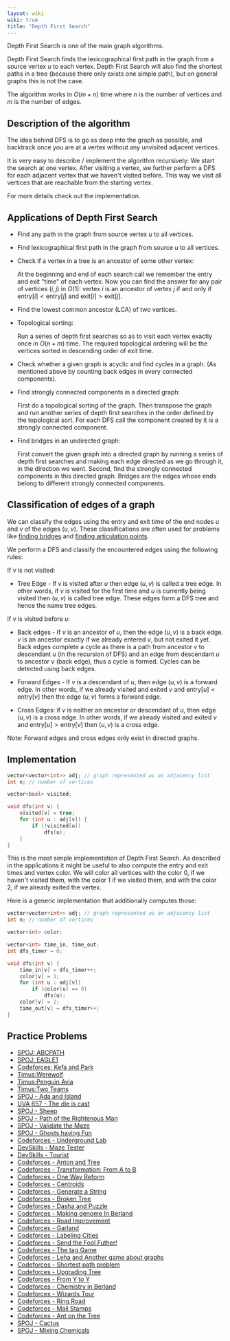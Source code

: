 ```yaml
---
layout: wiki
wiki: true
title: "Depth First Search"
---
```



Depth First Search is one of the main graph algorithms.

Depth First Search finds the lexicographical first path in the graph from a source vertex $u$ to each vertex.
Depth First Search will also find the shortest paths in a tree (because there only exists one simple path), but on general graphs this is not the case.

The algorithm works in $O(m + n)$ time where $n$ is the number of vertices and $m$ is the number of edges.

## Description of the algorithm

The idea behind DFS is to go as deep into the graph as possible, and backtrack once you are at a vertex without any unvisited adjacent vertices.

It is very easy to describe / implement the algorithm recursively:
We start the search at one vertex.
After visiting a vertex, we further perform a DFS for each adjacent vertex that we haven't visited before.
This way we visit all vertices that are reachable from the starting vertex.

For more details check out the implementation.

## Applications of Depth First Search

* Find any path in the graph from source vertex $u$ to all vertices.

* Find lexicographical first path in the graph from source $u$ to all vertices.

* Check if a vertex in a tree is an ancestor of some other vertex:

  At the beginning and end of each search call we remember the entry and exit "time" of each vertex.
  Now you can find the answer for any pair of vertices $(i, j)$ in $O(1)$:
  vertex $i$ is an ancestor of vertex $j$ if and only if $\text{entry}[i] < \text{entry}[j]$ and $\text{exit}[i] > \text{exit}[j]$.

* Find the lowest common ancestor (LCA) of two vertices.

* Topological sorting:

  Run a series of depth first searches so as to visit each vertex exactly once in $O(n + m)$ time.
  The required topological ordering will be the vertices sorted in descending order of exit time.


* Check whether a given graph is acyclic and find cycles in a graph. (As mentioned above by counting back edges in every connected components).

* Find strongly connected components in a directed graph:

  First do a topological sorting of the graph.
  Then transpose the graph and run another series of depth first searches in the order defined by the topological sort. For each DFS call the component created by it is a strongly connected component.

* Find bridges in an undirected graph:

  First convert the given graph into a directed graph by running a series of depth first searches and making each edge directed as we go through it, in the direction we went. Second, find the strongly connected components in this directed graph. Bridges are the edges whose ends belong to different strongly connected components.

## Classification of edges of a graph

We can classify the edges using the entry and exit time of the end nodes $u$ and $v$ of the edges $(u,v)$.
These classifications are often used for problems like [finding bridges](../graph/bridge-searching) and [finding articulation points](../graph/cutpoints).

We perform a DFS and classify the encountered edges using the following rules:

If $v$ is not visited:

* Tree Edge - If $v$ is visited after $u$ then edge $(u,v)$ is called a tree edge. In other words, if $v$ is visited for the first time and $u$ is currently being visited then $(u,v)$ is called tree edge.
These edges form a DFS tree and hence the name tree edges.

If $v$ is visited before $u$:

* Back edges - If $v$ is an ancestor of $u$, then the edge $(u,v)$ is a back edge. $v$ is an ancestor exactly if we already entered $v$, but not exited it yet. Back edges complete a cycle as there is a path from ancestor $v$ to descendant $u$ (in the recursion of DFS) and an edge from descendant $u$ to ancestor $v$ (back edge), thus a cycle is formed. Cycles can be detected using back edges.

* Forward Edges - If $v$ is a descendant of $u$, then edge $(u, v)$ is a forward edge. In other words, if we already visited and exited $v$ and $\text{entry}[u] < \text{entry}[v]$ then the edge $(u,v)$ forms a forward edge.
* Cross Edges: if $v$ is neither an ancestor or descendant of $u$, then edge $(u, v)$ is a cross edge. In other words, if we already visited and exited $v$ and $\text{entry}[u] > \text{entry}[v]$ then $(u,v)$ is a cross edge.

Note: Forward edges and cross edges only exist in directed graphs.

## Implementation

```cpp
vector<vector<int>> adj; // graph represented as an adjacency list
int n; // number of vertices

vector<bool> visited;

void dfs(int v) {
	visited[v] = true;
	for (int u : adj[v]) {
		if (!visited[u])
			dfs(u);
    }
}
```
This is the most simple implementation of Depth First Search.
As described in the applications it might be useful to also compute the entry and exit times and vertex color.
We will color all vertices with the color 0, if we haven't visited them, with the color 1 if we visited them, and with the color 2, if we already exited the vertex.

Here is a generic implementation that additionally computes those:

```cpp
vector<vector<int>> adj; // graph represented as an adjacency list
int n; // number of vertices

vector<int> color;

vector<int> time_in, time_out;
int dfs_timer = 0;

void dfs(int v) {
	time_in[v] = dfs_timer++;
	color[v] = 1;
	for (int u : adj[v])
		if (color[u] == 0)
			dfs(u);
	color[v] = 2;
	time_out[v] = dfs_timer++;
}
```

## Practice Problems

* [SPOJ: ABCPATH](http://www.spoj.com/problems/ABCPATH/)
* [SPOJ: EAGLE1](http://www.spoj.com/problems/EAGLE1/)
* [Codeforces: Kefa and Park](http://codeforces.com/problemset/problem/580/C)
* [Timus:Werewolf](http://acm.timus.ru/problem.aspx?space=1&num=1242)
* [Timus:Penguin Avia](http://acm.timus.ru/problem.aspx?space=1&num=1709)
* [Timus:Two Teams](http://acm.timus.ru/problem.aspx?space=1&num=1106)
* [SPOJ - Ada and Island](http://www.spoj.com/problems/ADASEA/)
* [UVA 657 - The die is cast](https://uva.onlinejudge.org/index.php?option=com_onlinejudge&Itemid=8&page=show_problem&problem=598)
* [SPOJ - Sheep](http://www.spoj.com/problems/KOZE/)
* [SPOJ - Path of the Rightenous Man](http://www.spoj.com/problems/RIOI_2_3/)
* [SPOJ - Validate the Maze](http://www.spoj.com/problems/MAKEMAZE/)
* [SPOJ - Ghosts having Fun](http://www.spoj.com/problems/GHOSTS/)
* [Codeforces - Underground Lab](http://codeforces.com/contest/781/problem/C)
* [DevSkills - Maze Tester](https://devskill.com/CodingProblems/ViewProblem/3)
* [DevSkills - Tourist](https://devskill.com/CodingProblems/ViewProblem/17)
* [Codeforces - Anton and Tree](http://codeforces.com/contest/734/problem/E)
* [Codeforces - Transformation: From A to B](http://codeforces.com/contest/727/problem/A)
* [Codeforces - One Way Reform](http://codeforces.com/contest/723/problem/E)
* [Codeforces - Centroids](http://codeforces.com/contest/709/problem/E)
* [Codeforces - Generate a String](http://codeforces.com/contest/710/problem/E)
* [Codeforces - Broken Tree](http://codeforces.com/contest/758/problem/E)
* [Codeforces - Dasha and Puzzle](http://codeforces.com/contest/761/problem/E)
* [Codeforces - Making genome In Berland](http://codeforces.com/contest/638/problem/B)
* [Codeforces - Road Improvement](http://codeforces.com/contest/638/problem/C)
* [Codeforces - Garland](http://codeforces.com/contest/767/problem/C)
* [Codeforces - Labeling Cities](http://codeforces.com/contest/794/problem/D)
* [Codeforces - Send the Fool Futher!](http://codeforces.com/contest/802/problem/K)
* [Codeforces - The tag Game](http://codeforces.com/contest/813/problem/C)
* [Codeforces - Leha and Another game about graphs](http://codeforces.com/contest/841/problem/D)
* [Codeforces - Shortest path problem](http://codeforces.com/contest/845/problem/G)
* [Codeforces - Upgrading Tree](http://codeforces.com/contest/844/problem/E)
* [Codeforces - From Y to Y](http://codeforces.com/contest/849/problem/C)
* [Codeforces - Chemistry in Berland](http://codeforces.com/contest/846/problem/E)
* [Codeforces - Wizards Tour](http://codeforces.com/contest/861/problem/F)
* [Codeforces - Ring Road](http://codeforces.com/contest/24/problem/A)
* [Codeforces - Mail Stamps](http://codeforces.com/contest/29/problem/C)
* [Codeforces - Ant on the Tree](http://codeforces.com/contest/29/problem/D)
* [SPOJ - Cactus](http://www.spoj.com/problems/CAC/)
* [SPOJ - Mixing Chemicals](http://www.spoj.com/problems/AMR10J/)

